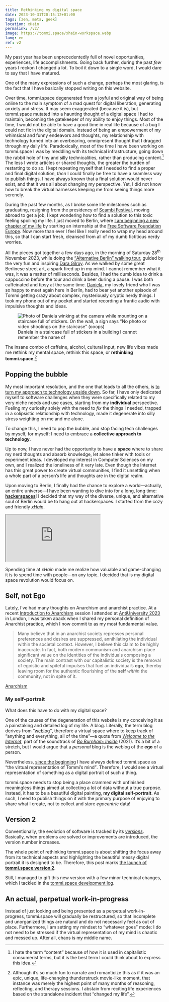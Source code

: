 ```yaml
---
title: Rethinking my digital space
date: 2023-10-31T20:15:12+01:00
tags: [zen, meta, geek]
location: xHain
permalink: /v2/
image: https://tommi.space/xhain-workspace.webp
lang: en
ref: v2
---
```

My past year has been unprecedentedly full of novel opportunities, experiences, life accomplishments. Going back further, during the past *few* years I reckon I changed a lot. To boil it down to a single word, I would dare to say that I have matured.

One of the many expressions of such a change, perhaps the most glaring, is the fact that I have basically stopped writing on this website.

Over time, tommi.space degenerated from a joyful and original way of being online to the main symptom of a mad quest for digital liberation, generating anxiety and stress. It may seem exaggerated (because it is), but tommi.space mutated into a haunting thought of a digital space I had to maintain, becoming the gatekeeper of my ability to enjoy things. Most of the time, I would not be able to have a good time in real life because of a bug I could not fix in the digital domain. Instead of being an empowerment of my whimsical and funny endeavors and thoughts, my relationship with technology turned into an overbearing, omnipresent thought that I dragged through my daily life. Paradoxically, most of the time I have been working on tommi.space I was by meddling with its technical infrastructure, going down the rabbit hole of tiny and silly technicalities, rather than producing content.[^1] The less I wrote articles or shared thoughts, the greater the burden of restarting to do so. I kept repeating myself that I needed to find a proper and final digital solution, *then* I could finally be free to have a seamless way to publish things. I have always known that a final solution would never exist, and that it was all about changing my perspective. Yet, I did not know how to break the virtual harnesses keeping me from seeing things more serenely.

During the past few months, as I broke some life milestones such as graduating, resigning from the presidency of [Scambi Festival](https://scambi.org/en 'Scambi Festival official website'), moving abroad to get a job, I kept wondering how to find a solution to this toxic feeling spoiling my life. I just moved to Berlin, where [I am beginning a new chapter of my life](/now/) by starting an internship at the [Free Software Foundation Europe](https://fsfe.org 'FSFE website'). Now more than ever l feel like I really need to wrap my head around this, so that I can start fresh, cleansed from all of my dumb fictitious nerdy worries.

All the pieces got together a few days ago, <time datetime='2023-10-28T11:32:43+02:00'>in the morning of Saturday 28<sup>th</sup> November 2023</time>, while doing the [<q>Alternative Berlin</q> walking tour](https://freewalkingtour.com/berlin/alternative-berlin 'Alternative Berlin Tour | Free Walking Tour by Walkative!'), guided by the very fun and inspiring [Dara Gilroy](https://daragilroy.com 'Dara’s Tour - Tips and Suggestions for Berlin'). As we walked by some great Berlinese street art, a spark fired up in my mind. I cannot remember what it was, it was a matter of milliseconds. Besides, I had the dumb idea to drink a cappuccino before the tour and drink a beer during a pause. I was both caffeinated and tipsy at the same time. [Daniela](https://instagram.com/cappucciodaniela 'Daniela’s Instagram profile'), my lovely friend who I was so happy to meet again here in Berlin, had to bear yet another episode of Tommi getting crazy about complex, mysteriously cryptic nerdy things. I took my phone out of my pocket and started recording a frantic audio with impulsive thoughts and ideas.

<figure>
	<img src='https://tommi.space/berlin-dani.webp' alt='Photo of Daniela winking at the camera while mounting on a staircase full of stickers. On the wall, a sign says “No photo or video shootings on the staircase” (ooops)'>
	<figcaption>Daniela in a staircase full of stickers in a building I cannot remember the name of</figcaption>
</figure>

The insane combo of caffeine, alcohol, cultural input, new life vibes made me rethink my mental space, rethink this space, or **rethinking tommi.space**.[^2]

## Popping the bubble

My most important resolution, and the one that leads to all the others, is <u>to turn my approach to technology upside down</u>. So far, I have only dedicated myself to software challenges when they were specifically related to my very niche needs and use cases, starting from my **individual** perspective. Fueling my curiosity solely with the need to *fix* the things I needed, trapped in a solipsistic relationship with technology, made it degenerate into silly stress weighting on me and me alone.

To change this, I need to pop the bubble, and stop facing tech challenges by myself, for myself: I need to embrace a **collective approach to technology**.

Up to now, I have never had the opportunity to have a **space** where to share my nerd thoughts and absorb knowledge, let alone tinker with tools or experiment ideas. I developed my interest in Computer Sciences on my own, and I realized the loneliness of it very late. Even though the Internet has this great power to create virtual communities, I find it unsettling when a whole part of a person’s life and thoughts are in the digital realm.

Upon moving to Berlin, I finally had the chance to explore a world—actually, an entire universe—I have been wanting to dive into for a long, long time: [**hackerspaces**](https://hackerspaces.org 'The global hackerspaces’ website')! I decided that my way of the diverse, unique, and alternative soul of Berlin would be to hang out at hackerspaces. I started from the cozy and friendly <cite>[xHain](https://x-hain.de/en 'xHain’s website')</cite>.

<iframe src='https://pan.rent/@tommi/111307808374596519/embed' class='mastodon-embed' allowfullscreen='allowfullscreen'></iframe><script src='https://pan.rent/embed.js' async='async'></script>

Spending time at <cite>xHain</cite> made me realize how valuable and game-changing it is to spend time with people—on any topic. I decided that is my digital space revolution would focus on.

## Self, not Ego

Lately, I’ve had many thoughts on Anarchism and anarchist practice. At a recent [Introduction to Anarchism](https://2023.antiuniversity.org/events/introduction-to-anarchism 'Introduction to Anarchism | AntiUniversity 2023') session I attended at [AntiUniversity 2023](https://2023.antiuniversity.org 'AntiUniversity x Anarchist Bookfair 2023') in London, I was taken aback when I shared my personal definition of Anarchist practice, which I now commit to as my most fundamental value.

> Many believe that in an anarchist society represses personal preferences and desires are suppressed, annihilating the individual within the societal context. However, I believe this claim to be highly inaccurate. In fact, both modern communism and anarchism place significant value on the identities of the individuals composing a society. The main contrast with our capitalistic society is the removal of egoistic and spiteful impulses that fuel an individual’s **ego**, thereby leaving room for the authentic flourishing of the **self** *within* the community, not in spite of it.

<p class='cite'><a href='/anarchism' target='_blank' title='Anarchism thoughts in tommi.space'>Anarchism</a></p>

### My self-portrait

What does this have to do with my digital space?

One of the causes of the degeneration of this website is my conceiving it as a painstaking and detailed log of my life. A blog. Literally, the term blog derives from <q>[weblog](https://en.wikipedia.org/wiki/Blog#History 'History of the term “blog” on Wikipedia')</q>, therefore a virtual space where to keep track of <q>anything and everything, all of the time</q>—a quote from <cite>[Welcome to the Internet](https://genius.com/Bo-burnham-welcome-to-the-internet-lyrics '“Welcome to the Internet” on Genius')</cite>, part of the soundtrack of <cite>[Bo Burnham: Inside](https://en.wikipedia.org/wiki/Bo_Burnham:_Inside '“Bo Burnham: Inside” on Wikipedia')</cite> (2021). It’s a bit of a stretch, but I would argue that a *personal* blog is the weblog of the **ego** of a person.

Nevertheless, [since the beginning](http://web.archive.org/web/20200921181023/https://tommi.space/home 'An archived version of the first iteration of the homepage of tommi.space') I have always defined tommi.space as <q>the virtual representation of Tommi’s mind</q>. Therefore, I would see a virtual representation of something as a digital portrait of such a thing.

tommi.space needs to stop being a place crammed with unfinished meaningless things aimed at collecting a lot of data without a true purpose. Instead, it has to be a beautiful digital painting, **my digital self-portrait**. As such, I need to publish things on it with the primary purpose of enjoying to share what I create, not to collect and store *egocentric* data!

## Version 2

Conventionally, the evolution of software is tracked by its [*versions*](https://en.wikipedia.org/wiki/Software_versioning '“Software versioning” on Wikipedia'). Basically, when problems are solved or improvements are introduced, the version number increases.

The whole point of rethinking tommi.space is about shifting the focus away from its technical aspects and highlighting the beautiful messy digital portrait it is designed to be. Therefore, this post marks [the launch of **tommi.space version 2**](https://codeberg.org/tommi/firefox-monoline/releases/tag/v2 'tommi.space Version 2 tag on Codeberg').

Still, I managed to gift this new version with a few minor technical changes, which I tackled in the [tommi.space development log](/tommi.space/).

## An actual, perpetual work-in-progress

Instead of just looking and being presented as a perpetual work-in-progress, tommi.space will gradually be restructured, so that incomplete and unorganized things are natural and do not necessarily feel as out of place. Furthermore, I am setting my mindset to “whatever goes” mode: I do not need to be stressed if the virtual representation of my mind is chaotic and messed up. After all, chaos is my middle name.

[^1]: I hate the term “content” because of how it is used in capitalistic consumerist terms, but it is the best term I could think about to express this idea.
[^2]: Although it’s so much fun to narrate and romanticize this as if it was an epic, unique, life-changing thunderstruck movie-like moment, that instance was merely the highest point of many months of reasoning, reflecting, and therapy sessions. I abstain from reciting life experiences based on the standalone incident that “changed my life”.
